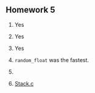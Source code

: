 ## Homework 5
1. Yes

2. Yes

3. Yes

4. `random_float` was the fastest.

5. 

5. [Stack.c](stack.c)